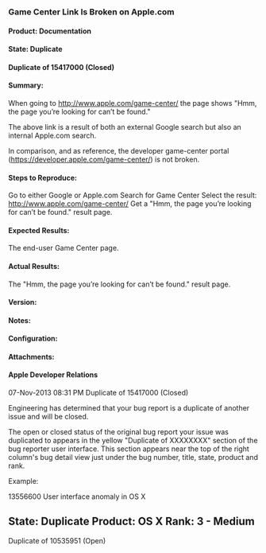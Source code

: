 ### Game Center Link Is Broken on Apple.com

#### Product: Documentation
#### State: Duplicate
#### Duplicate of 15417000 (Closed)

#### Summary:
When going to http://www.apple.com/game-center/ the page shows "Hmm, the page you’re looking for can’t be found."

The above link is a result of both an external Google search but also an internal Apple.com search.

In comparison, and as reference, the developer game-center portal (https://developer.apple.com/game-center/) is not broken.

#### Steps to Reproduce:
Go to either Google or Apple.com
Search for Game Center
Select the result: http://www.apple.com/game-center/
Get a "Hmm, the page you’re looking for can’t be found." result page.

#### Expected Results:
The end-user Game Center page.

#### Actual Results:
The "Hmm, the page you’re looking for can’t be found." result page.

#### Version:


#### Notes:


#### Configuration:


#### Attachments:

#### Apple Developer Relations
07-Nov-2013 08:31 PM
Duplicate of 15417000 (Closed)

Engineering has determined that your bug report is a duplicate of another issue and will be closed. 

The open or closed status of the original bug report your issue was duplicated to appears in the yellow "Duplicate of XXXXXXXX" section of the bug reporter user interface. This section appears near the top of the right column's bug detail view just under the bug number, title, state, product and rank.

Example:

13556600 User interface anomaly in OS X
                  
State: Duplicate                   Product: OS X
Rank: 3 - Medium
---------------------------------------------------------------
Duplicate of 10535951 (Open)